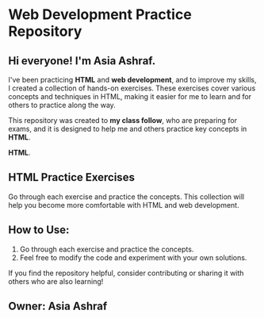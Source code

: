 # Web Development Practice Repository

## Hi everyone! I'm Asia Ashraf.

I've been practicing **HTML** and **web development**, and to improve my skills, I created a collection of hands-on exercises. These exercises cover various concepts and techniques in HTML, making it easier for me to learn and for others to practice along the way.

This repository was created to **my class follow**, who are preparing for exams, and it is designed to help me and others practice key concepts in **HTML**.

**HTML**.

## HTML Practice Exercises

Go through each exercise and practice the concepts. This collection will help you become more comfortable with HTML and web development.

## How to Use:

1. Go through each exercise and practice the concepts.
2. Feel free to modify the code and experiment with your own solutions.

If you find the repository helpful, consider contributing or sharing it with others who are also learning!

## Owner: Asia Ashraf